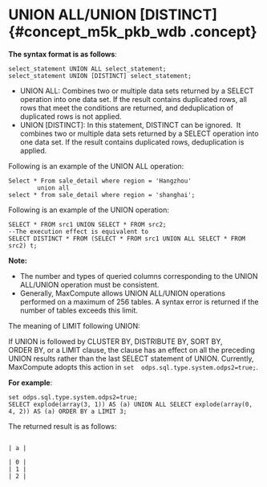 # UNION ALL/UNION \[DISTINCT\] {#concept_m5k_pkb_wdb .concept}

**The syntax format is as follows**:

```
select_statement UNION ALL select_statement;
select_statement UNION [DISTINCT] select_statement;
```

-   UNION ALL: Combines two or multiple data sets returned by a SELECT operation into one data set. If the result contains duplicated rows, all rows that meet the conditions are returned, and deduplication of duplicated rows is not applied.
-   UNION \[DISTINCT\]: In this statement, DISTINCT can be ignored.  It combines two or multiple data sets returned by a SELECT operation into one data set. If the result contains duplicated rows, deduplication is applied.

Following is an example of the UNION ALL operation:

```
Select * From sale_detail where region = 'Hangzhou'
        union all
select * from sale_detail where region = 'shanghai';
```

Following is an example of the UNION operation:

```
SELECT * FROM src1 UNION SELECT * FROM src2; 
--The execution effect is equivalent to  
SELECT DISTINCT * FROM (SELECT * FROM src1 UNION ALL SELECT * FROM src2) t;
```

**Note:** 

-   The number and types of queried columns corresponding to the UNION ALL/UNION operation must be consistent.
-   Generally, MaxCompute allows UNION ALL/UNION operations performed on a maximum of 256 tables. A syntax error is returned if the number of tables exceeds this limit.

The meaning of LIMIT following UNION:

If UNION is followed by CLUSTER BY, DISTRIBUTE BY, SORT BY, ORDER BY, or a LIMIT clause, the clause has an effect on all the preceding UNION results rather than the last SELECT statement of UNION. Currently, MaxCompute adopts this action in `set  odps.sql.type.system.odps2=true;`. 

**For example**:

```
set odps.sql.type.system.odps2=true;
SELECT explode(array(3, 1)) AS (a) UNION ALL SELECT explode(array(0, 4, 2)) AS (a) ORDER BY a LIMIT 3;
```

The returned result is as follows:

```

| a |

| 0 |
| 1 |
| 2 |

```

